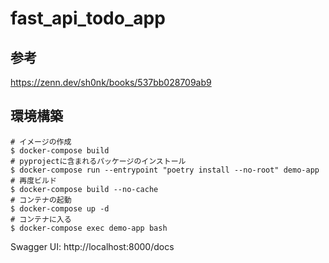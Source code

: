 # fast_api_todo_app

## 参考

https://zenn.dev/sh0nk/books/537bb028709ab9

## 環境構築

```shell
# イメージの作成
$ docker-compose build
# pyprojectに含まれるパッケージのインストール
$ docker-compose run --entrypoint "poetry install --no-root" demo-app
# 再度ビルド
$ docker-compose build --no-cache
# コンテナの起動
$ docker-compose up -d
# コンテナに入る
$ docker-compose exec demo-app bash
```

Swagger UI: http://localhost:8000/docs
